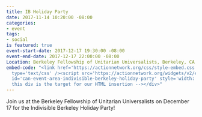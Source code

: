 ```yaml
---
title: IB Holiday Party
date: 2017-11-14 10:20:00 -08:00
categories:
- event
tags:
- social
is featured: true
event-start-date: 2017-12-17 19:30:00 -08:00
event-end-date: 2017-12-17 22:00:00 -08:00
Location: Berkeley Fellowship of Unitarian Universalists, Berkeley, CA
embed-code: "<link href='https://actionnetwork.org/css/style-embed.css' rel='stylesheet'
  type='text/css' /><script src='https://actionnetwork.org/widgets/v2/event/indivisible-berkeley-holiday-party?format=js&source=widget'></script><div
  id='can-event-area-indivisible-berkeley-holiday-party' style='width: 100%'><!--
  this div is the target for our HTML insertion --></div>"
---
```


Join us at the Berkeley Fellowship of Unitarian Universalists on December 17 for the Indivisible Berkeley Holiday Party!